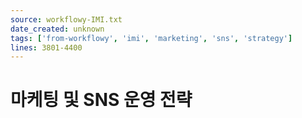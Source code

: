 ```yaml
---
source: workflowy-IMI.txt
date_created: unknown
tags: ['from-workflowy', 'imi', 'marketing', 'sns', 'strategy']
lines: 3801-4400
---
```


# 마케팅 및 SNS 운영 전략
